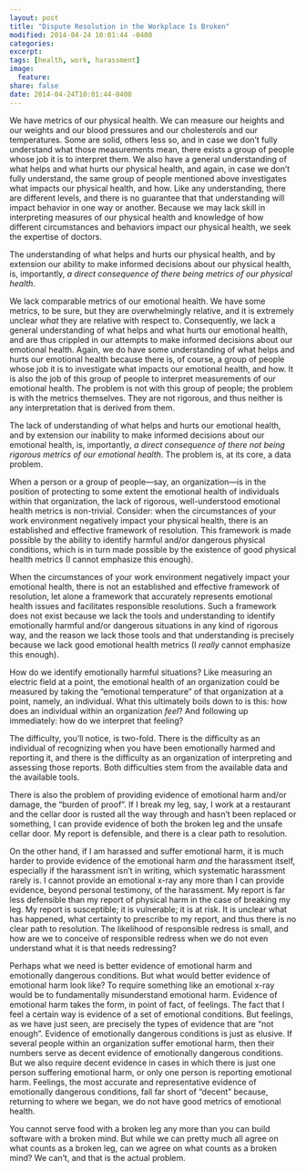 ```yaml
---
layout: post
title: "Dispute Resolution in the Workplace Is Broken"
modified: 2014-04-24 10:01:44 -0400
categories: 
excerpt:
tags: [health, work, harassment]
image:
  feature:
share: false
date: 2014-04-24T10:01:44-0400
---
```

We have metrics of our physical health. We can measure our heights and our weights and our blood pressures and our cholesterols and our temperatures. Some are solid, others less so, and in case we don’t fully understand what those measurements mean, there exists a group of people whose job it is to interpret them. We also have a general understanding of what helps and what hurts our physical health, and again, in case we don’t fully understand, the same group of people mentioned above investigates what impacts our physical health, and how. Like any understanding, there are different levels, and there is no guarantee that that understanding will impact behavior in one way or another. Because we may lack skill in interpreting measures of our physical health and knowledge of how different circumstances and behaviors impact our physical health, we seek the expertise of doctors.

The understanding of what helps and hurts our physical health, and by extension our ability to make informed decisions about our physical health, is, importantly, _a direct consequence of there being metrics of our physical health_. 

We lack comparable metrics of our emotional health. We have some metrics, to be sure, but they are overwhelmingly relative, and it is extremely unclear _what_ they are relative with respect to. Consequently, we lack a general understanding of what helps and what hurts our emotional health, and are thus crippled in our attempts to make informed decisions about our emotional health. Again, we do have some understanding of what helps and hurts our emotional health because there is, of course, a group of people whose job it is to investigate what impacts our emotional health, and how. It is also the job of this group of people to interpret measurements of our emotional health. The problem is not with this group of people; the problem is with the metrics themselves. They are not rigorous, and thus neither is any interpretation that is derived from them. 

The lack of understanding of what helps and hurts our emotional health, and by extension our inability to make informed decisions about our emotional health, is, importantly, _a direct consequence of there not being rigorous metrics of our emotional health_. The problem is, at its core, a data problem.

When a person or a group of people—say, an organization—is in the position of protecting to some extent the emotional health of individuals within that organization, the lack of rigorous, well-understood emotional health metrics is non-trivial. Consider: when the circumstances of your work environment negatively impact your physical health, there is an established and effective framework of resolution. This framework is made possible by the ability to identify harmful and/or dangerous physical conditions, which is in turn made possible by the existence of good physical health metrics (I cannot emphasize this enough). 

When the circumstances of your work environment negatively impact your emotional health, there is not an established and effective framework of resolution, let alone a framework that accurately represents emotional health issues and facilitates responsible resolutions. Such a framework does not exist because we lack the tools and understanding to identify emotionally harmful and/or dangerous situations in any kind of rigorous way, and the reason we lack those tools and that understanding is precisely because we lack good emotional health metrics (I _really_ cannot emphasize this enough).

How do we identify emotionally harmful situations? Like measuring an electric field at a point, the emotional health of an organization could be measured by taking the “emotional temperature” of that organization at a point, namely, an individual. What this ultimately boils down to is this: how does an individual within an organization _feel_? And following up immediately: how do we interpret that feeling?

The difficulty, you’ll notice, is two-fold. There is the difficulty as an individual of recognizing when you have been emotionally harmed and reporting it, and there is the difficulty as an organization of interpreting and assessing those reports. Both difficulties stem from the available data and the available tools.

There is also the problem of providing evidence of emotional harm and/or damage, the “burden of proof”. If I break my leg, say, I work at a restaurant and the cellar door is rusted all the way through and hasn’t been replaced or something, I can provide evidence of both the broken leg and the unsafe cellar door. My report is defensible, and there is a clear path to resolution. 

On the other hand, if I am harassed and suffer emotional harm, it is much harder to provide evidence of the emotional harm _and_ the harassment itself, especially if the harassment isn’t in writing, which systematic harassment rarely is. I cannot provide an emotional x-ray any more than I can provide evidence, beyond personal testimony, of the harassment. My report is far less defensible than my report of physical harm in the case of breaking my leg. My report is susceptible; it is vulnerable; it is at risk. It is unclear what has happened, what certainty to prescribe to my report, and thus there is no clear path to resolution. The likelihood of responsible redress is small, and how are we to conceive of responsible redress when we do not even understand what it is that needs redressing?

Perhaps what we need is better evidence of emotional harm and emotionally dangerous conditions. But what would better evidence of emotional harm look like? To require something like an emotional x-ray would be to fundamentally misunderstand emotional harm. Evidence of emotional harm takes the form, in point of fact, of feelings. The fact that I feel a certain way is evidence of a set of emotional conditions. But feelings, as we have just seen, are precisely the types of evidence that are “not enough”. Evidence of emotionally dangerous conditions is just as elusive. If several people within an organization suffer emotional harm, then their numbers serve as decent evidence of emotionally dangerous conditions. But we also require decent evidence in cases in which there is just one person suffering emotional harm, or only one person is reporting emotional harm. Feelings, the most accurate and representative evidence of emotionally dangerous conditions, fall far short of “decent” because, returning to where we began, we do not have good metrics of emotional health. 

You cannot serve food with a broken leg any more than you can build software with a broken mind. But while we can pretty much all agree on what counts as a broken leg, can we agree on what counts as a broken mind? We can’t, and that is the actual problem.
